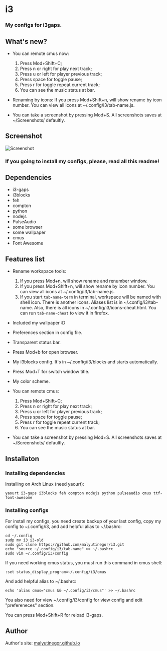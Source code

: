 # i3

### My configs for i3gaps.

## What's new?

* You can remote cmus now:

  1. Press Mod+Shift+C;
  2. Press n or right for play next track;
  3. Press u or left for player previous track;
  4. Press space for toggle pause;
  5. Press r for toggle repeat current track;
  6. You can see the music status at bar.

* Renaming by icons: If you press Mod+Shift+n, will show rename by icon number. You can view all icons at ~/.config/i3/tab-name.js.
* You can take a screenshot by pressing Mod+S. All screenshots saves at ~/Screenshots/ defaultly.

## Screenshot

![Screenshot](https://raw.githubusercontent.com/malyutinegor/i3/master/screen.png "Screenshot")

### If you going to install my configs, please, read all this readme!

## Dependencies

* i3-gaps          
* i3blocks
* feh
* compton
* python
* nodejs
* PulseAudio
* some browser
* some wallpaper
* cmus
* Font Awesome

## Features list

* Rename workspace tools:

  1. If you press Mod+n, will show rename and renumber window.
  2. If you press Mod+Shift+n, will show rename by icon number. You can view all icons at ~/.config/i3/tab-name.js.
  3. If you start `tab-name-term` in terminal, workspace will be named with shell icon. There is another icons. Aliases list is in ~/.config/i3/tab-name. Also, there is all icons in ~/.config/i3/icons-cheat.html. You can run `tab-name-cheat` to view it in firefox.

* Included my wallpaper :D
* Preferences section in config file.
* Transparent status bar.
* Press Mod+b for open browser.
* My i3blocks config. It's in ~/.config/i3/blocks and starts automatically. 
* Press Mod+T for switch window title.
* My color scheme.
* You can remote cmus:

  1. Press Mod+Shift+C;
  2. Press n or right for play next track;
  3. Press u or left for player previous track;
  4. Press space for toggle pause;
  5. Press r for toggle repeat current track;
  6. You can see the music status at bar.

* You can take a screenshot by pressing Mod+S. All screenshots saves at ~/Screenshots/ defaultly.

## Installaton

### Installing dependencies

Installing on Arch Linux (need yaourt):

```
yaourt i3-gaps i3blocks feh compton nodejs python pulseaudio cmus ttf-font-awesome 
```

### Installing configs

For install my configs, you need create backup of your last config, copy my config to ~/.config/i3, and add helpful alias to ~/.bashrc:

```
cd ~/.config
sudp mv i3 i3-old
sudo git clone https://github.com/malyutinegor/i3.git
echo "source ~/.config/i3/tab-name" >> ~/.bashrc
sudo vim ~/.config/i3/config
```

If you need working cmus status, you must run this command in cmus shell:

```
:set status_display_program=~/.config/i3/cmus 
``` 

And add helpful alias to ~/.bashrc:

```
echo 'alias cmus="cmus && ~/.config/i3/cmus"' >> ~/.bashrc
```

You also need for view ~/.config/i3/config for view config and edit "prefereneces" section.

You can press Mod+Shift+R for reload i3-gaps.

## Author

Author's site: [malyutinegor.github.io](https://malyutinegor.github.io "Author's site")
